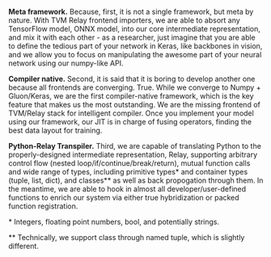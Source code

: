 <!--- Copyright Amazon.com, Inc. or its affiliates. All Rights Reserved. -->
<!--- SPDX-License-Identifier: Apache-2.0  -->

**Meta framework.** Because, first, it is not a single framework, but meta by nature. With TVM Relay frontend importers, we are able to absort any TensorFlow model, ONNX model, into our core intermediate representation, and mix it with each other - as a researcher, just imagine that you are able to define the tedious part of your network in Keras, like backbones in vision, and we allow you to focus on manipulating the awesome part of your neural network using our numpy-like API.

**Compiler native.** Second, it is said that it is boring to develop another one because all frontends are converging. True. While we converge to Numpy + Gluon/Keras, we are the first compiler-native framework, which is the key feature that makes us the most outstanding. We are the missing frontend of TVM/Relay stack for intelligent compiler. Once you implement your model using our framework, our JIT is in charge of fusing operators, finding the best data layout for training.

**Python-Relay Transpiler.** Third, we are capable of translating Python to the properly-designed intermediate representation, Relay, supporting arbitrary control flow (nested loop/if/continue/break/return), mutual function calls and wide range of types, including primitive types\* and container types (tuple, list, dict), and classes\*\* as well as back propogation through them. In the meantime, we are able to hook in almost all developer/user-defined functions to enrich our system via either true hybridization or packed function registration.

\* Integers, floating point numbers, bool, and potentially strings.

\*\* Technically, we support class through named tuple, which is slightly different.

